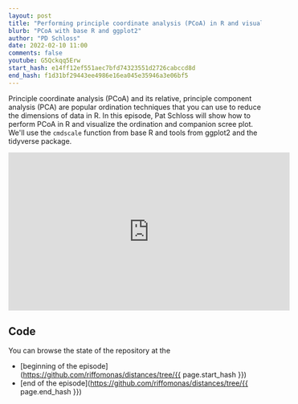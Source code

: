 ```yaml
---
layout: post
title: "Performing principle coordinate analysis (PCoA) in R and visualizing with ggplot2 (CC186)"
blurb: "PCoA with base R and ggplot2"
author: "PD Schloss"
date: 2022-02-10 11:00
comments: false
youtube: G5Qckqq5Erw
start_hash: e14ff12ef551aec7bfd74323551d2726cabccd8d
end_hash: f1d31bf29443ee4986e16ea045e35946a3e06bf5
---
```


Principle coordinate analysis (PCoA) and its relative, principle component analysis (PCA) are popular ordination techniques that you can use to reduce the dimensions of data in R. In this episode, Pat Schloss will show how to perform PCoA in R and visualize the ordination and companion scree plot. We'll use the `cmdscale` function from base R and tools from ggplot2 and the tidyverse package.


<iframe style="margin: 0 auto;display:block;" width="560" height="315" src="https://www.youtube.com/embed/{{ page.youtube }}" frameborder="0" allow="accelerometer; autoplay; encrypted-media; gyroscope; picture-in-picture" allowfullscreen></iframe>


## Code

You can browse the state of the repository at the
* [beginning of the episode](https://github.com/riffomonas/distances/tree/{{ page.start_hash }})
* [end of the episode](https://github.com/riffomonas/distances/tree/{{ page.end_hash }})

